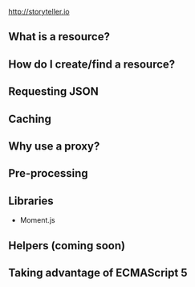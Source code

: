 http://storyteller.io

## What is a resource?

## How do I create/find a resource?


Requesting JSON
-------------------------------------------------------------------------------------------

## Caching

## Why use a proxy?


Pre-processing
-------------------------------------------------------------------------------------------

## Libraries

 - Moment.js

## Helpers (coming soon)

## Taking advantage of ECMAScript 5